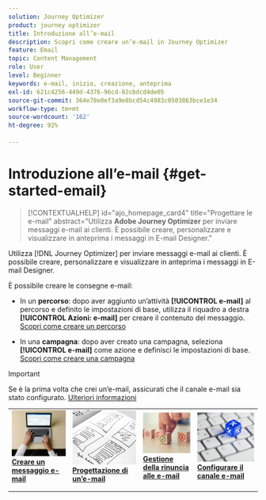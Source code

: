 ```yaml
---
solution: Journey Optimizer
product: journey optimizer
title: Introduzione all’e-mail
description: Scopri come creare un’e-mail in Journey Optimizer
feature: Email
topic: Content Management
role: User
level: Beginner
keywords: e-mail, inizio, creazione, anteprima
exl-id: 621c4256-449d-4376-96cd-02cbdcd4de05
source-git-commit: 364e78e0ef3a9e8bcd54c4983c0503863bce1e34
workflow-type: tm+mt
source-wordcount: '162'
ht-degree: 92%

---
```


# Introduzione all’e-mail {#get-started-email}

>[!CONTEXTUALHELP]
>id="ajo_homepage_card4"
>title="Progettare le e-mail"
>abstract="Utilizza **Adobe Journey Optimizer** per inviare messaggi e-mail ai clienti. È possibile creare, personalizzare e visualizzare in anteprima i messaggi in E-mail Designer."

Utilizza [!DNL Journey Optimizer] per inviare messaggi e-mail ai clienti. È possibile creare, personalizzare e visualizzare in anteprima i messaggi in E-mail Designer.

È possibile creare le consegne e-mail:

* In un **percorso**: dopo aver aggiunto un’attività **[!UICONTROL e-mail]** al percorso e definito le impostazioni di base, utilizza il riquadro a destra **[!UICONTROL Azioni: e-mail]** per creare il contenuto del messaggio. [Scopri come creare un percorso](../building-journeys/journey-gs.md)

* In una **campagna**: dopo aver creato una campagna, seleziona **[!UICONTROL e-mail]** come azione e definisci le impostazioni di base. [Scopri come creare una campagna](../campaigns/create-campaign.md#configure)


>[!IMPORTANT]
>
>Se è la prima volta che crei un’e-mail, assicurati che il canale e-mail sia stato configurato. [Ulteriori informazioni](email-settings.md)

<table style="table-layout:fixed"><tr style="border: 0;">
<td>
<a href="create-email.md">
<img alt="Creare" src="../assets/do-not-localize/email-create.jpeg">
</a>
<div><a href="create-email.md"><strong>Creare un messaggio e-mail</strong>
</div>
<p>
</td>
<td>
<a href="get-started-email-design.md">
<img alt="Progettazione" src="../assets/do-not-localize/email-design.jpg">
</a>
<div>
<a href="get-started-email-design.md"><strong>Progettazione di un’e-mail</strong></a>
</div>
<p></td>
<td>
<a href="email-opt-out.md">
<img alt="Rinuncia" src="../assets/do-not-localize/email-opt-out.jpg">
</a>
<div>
<a href="email-opt-out.md"><strong>Gestione della rinuncia alle e-mail</strong></a>
</div>
<p>
</td>
<td>
<a href="email-settings.md">
<img alt="Configurare" src="../assets/do-not-localize/email-config.jpg">
</a>
<div>
<a href="email-settings.md"><strong>Configurare il canale e-mail</strong></a>
</div>
<p>
</td>
</tr></table>
